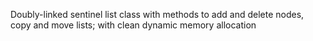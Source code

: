 Doubly-linked sentinel list class with methods to add and delete nodes, copy and move lists; with clean dynamic memory allocation
